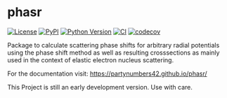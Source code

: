 # phasr

[![License](https://img.shields.io/pypi/l/phasr.svg?color=green)](https://github.com/Partynumbers42/phasr/raw/main/LICENSE)
[![PyPI](https://img.shields.io/pypi/v/phasr.svg?color=green)](https://pypi.org/project/phasr)
[![Python Version](https://img.shields.io/pypi/pyversions/phasr.svg?color=green)](https://python.org)
[![CI](https://github.com/Partynumbers42/phasr/actions/workflows/ci.yml/badge.svg)](https://github.com/Partynumbers42/phasr/actions/workflows/ci.yml)
[![codecov](https://codecov.io/gh/Partynumbers42/phasr/branch/main/graph/badge.svg)](https://codecov.io/gh/Partynumbers42/phasr)

Package to calculate scattering phase shifts for arbitrary radial potentials using the phase shift method as well as resulting crosssections as mainly used in the context of elastic electron nucleus scattering.

For the documentation visit: https://partynumbers42.github.io/phasr/

This Project is still an early development version. Use with care. 
